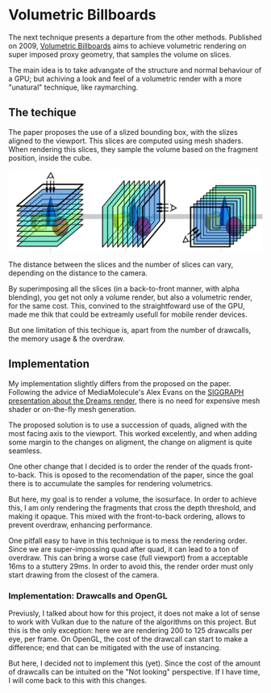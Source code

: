 # Volumetric Billboards

The next technique presents a departure from the other methods. Published on 2009, [Volumetric Billboards]([https://doi.org/10.1111/j.1467-8659.2009.01354.x](https://doi.org/10.1111/j.1467-8659.2009.01354.x)) aims to achieve volumetric rendering on super imposed proxy geometry, that samples the volume on slices.

The main idea is to take advangate of the structure and normal behaviour of a GPU; but achiving a look and feel of a volumetric render with a more "unatural" technique, like raymarching.

## The techique

The paper proposes the use of a slized bounding box, with the slizes aligned to the viewport. This slices are computed using mesh shaders. When rendering this slices, they sample the volume based on the fragment position, inside the cube.

![Fig taken from the volumetric billboards paper](assets\20230426_153603_bill.PNG)

The distance between the slices and the number of slices can vary, depending on the distance to the camera.

By superimposing all the slices (in a back-to-front manner, with alpha blending), you get not only a volume render, but also a volumetric render, for the same cost. This, convined to the straightfoward use of the GPU, made me thik that could be extreamly usefull for mobile render devices.

But one limitation of this techique is, apart from the number of drawcalls, the memory usage & the overdraw. 

## Implementation

My implementation slightly differs from the proposed on the paper. Following the advice of MediaMolecule's Alex Evans on the [SIGGRAPH presentation about the Dreams render](https://advances.realtimerendering.com/s2015/AlexEvans_SIGGRAPH-2015-sml.pdf), there is no need for expensive mesh shader or on-the-fly mesh generation.

The proposed solution is to use a succession of quads, aligned with the most facing axis to the viewport. This worked excelently, and when adding some margin to the changes on aligment, the change on aligment is quite seamless.

One other change that I decided is to order the render of the quads front-to-back. This is oposed to the recomendation of the paper,  since the goal there is to accumulate the samples for rendering volumetrics.

But here, my goal is to render a volume, the isosurface. In order to achieve this, I am only rendering the fragments that cross the depth threshold, and making it opaque. This mixed with the front-to-back ordering, allows to prevent overdraw, enhancing performance.

One pitfall easy to have in this technique is to mess the rendering order. Since we are super-impossing quad after quad, it can lead to a ton of overdraw. This can bring a worse case (full viewport) from a acceptable 16ms to a stuttery 29ms. In order to avoid this, the render order must only start drawing from the closest of the camera.

### Implementation: Drawcalls and OpenGL

Previusly, I talked about how for this project, it does not make a lot of sense to work with Vulkan due to the nature of the algorithms on this project. But this is the only exception: here we are rendering 200 to 125 drawcalls per eye, per frame. On OpenGL, the cost of the drawcall can start to make a difference; end that can be mitigated with the use of instancing.

But here, I decided not to implement this (yet). Since the cost of the amount of drawcalls can be intuited on the "Not looking" perspective. If I have time, I will come back to this with this changes.
